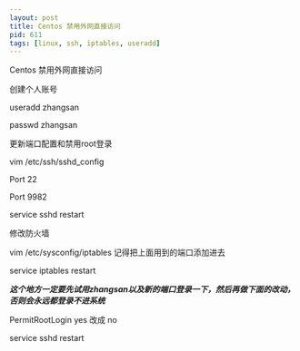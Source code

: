 ```yaml
---
layout: post
title: Centos 禁用外网直接访问
pid: 611
tags: [linux, ssh, iptables, useradd]
---
```




Centos 禁用外网直接访问

创建个人账号

useradd zhangsan

passwd zhangsan


更新端口配置和禁用root登录

vim /etc/ssh/sshd_config


Port 22

Port 9982

service sshd restart

修改防火墙

vim /etc/sysconfig/iptables  记得把上面用到的端口添加进去

service iptables restart

***这个地方一定要先试用zhangsan以及新的端口登录一下，然后再做下面的改动，否则会永远都登录不进系统***

PermitRootLogin yes 改成 no

service sshd restart

